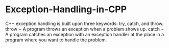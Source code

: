 # Exception-Handling-in-CPP
C++ exception handling is built upon three keywords: try, catch, and throw. throw − A program throws an exception when a problem shows up. catch − A program catches an exception with an exception handler at the place in a program where you want to handle the problem.
